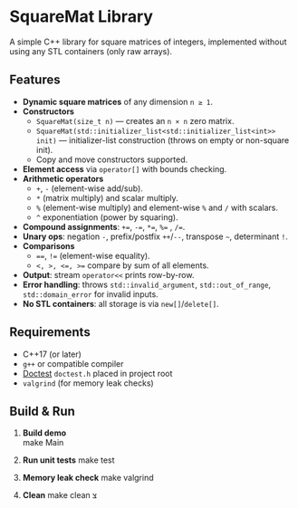 # SquareMat Library

A simple C++ library for square matrices of integers, implemented without using any STL containers (only raw arrays).

## Features

- **Dynamic square matrices** of any dimension `n ≥ 1`.  
- **Constructors**  
  - `SquareMat(size_t n)` — creates an `n × n` zero matrix.  
  - `SquareMat(std::initializer_list<std::initializer_list<int>> init)` — initializer-list construction (throws on empty or non-square init).  
  - Copy and move constructors supported.  
- **Element access** via `operator[]` with bounds checking.  
- **Arithmetic operators**  
  - `+`, `-` (element-wise add/sub).  
  - `*` (matrix multiply) and scalar multiply.  
  - `%` (element-wise multiply) and element-wise `%` and `/` with scalars.  
  - `^` exponentiation (power by squaring).  
- **Compound assignments**: `+=`, `-=`, `*=`, `%=` , `/=`.  
- **Unary ops**: negation `-`, prefix/postfix `++`/`--`, transpose `~`, determinant `!`.  
- **Comparisons**  
  - `==`, `!=` (element-wise equality).  
  - `<, >, <=, >=` compare by sum of all elements.  
- **Output**: stream `operator<<` prints row-by-row.  
- **Error handling**: throws `std::invalid_argument`, `std::out_of_range`, `std::domain_error` for invalid inputs.  
- **No STL containers**: all storage is via `new[]`/`delete[]`.

## Requirements

- C++17 (or later)  
- `g++` or compatible compiler  
- [Doctest](https://github.com/onqtam/doctest) `doctest.h` placed in project root 
- `valgrind` (for memory leak checks)

## Build & Run

1. **Build demo**  
   make Main
   
2. **Run unit tests**
    make test
   
3. **Memory leak check**
   make valgrind

4. **Clean**
   make clean
   צ

